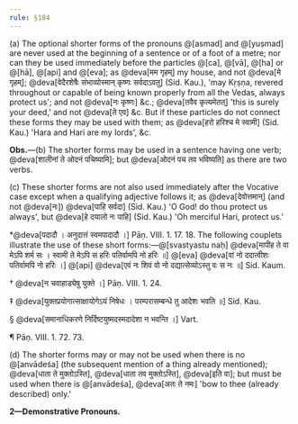 ```yaml
---
rule: §184
---
```


(a) The optional shorter forms of the pronouns @[asmad] and @[yuṣmad] are never used at the beginning of a sentence or of a foot of a metre; nor can they be used immediately before the particles @[ca], @[vā], @[ha] or @[hā], @[api] and @[eva]; as @deva[मम गृहम्] my house, and not @deva[मे गृहम्]; @deva[वेदैरशेषैः संभाव्योस्मान् कृष्णः सर्वदाऽवतु] (Sid. Kau.), 'may Kṛṣṇa, revered throughout or capable of being known properly from all the Vedas, always protect us'; and not @deva[नः कृष्णः] &c.; @deva[तवैव कृत्यमेतत्] 'this is surely your deed,' and not @deva[ते एव] &c. But if these particles do not connect these forms they may be used with them; as @deva[हरो हरिश्च मे स्वामी] (Sid. Kau.) 'Hara and Hari are my lords', &c.

**Obs.**—(b) The shorter forms may be used in a sentence having one verb; @deva[शालीनां ते ओदनं पचिष्यामि]; but @deva[ओदनं पच तव भविष्यति] as there are two verbs.

(c) These shorter forms are not also used immediately after the Vocative case except when a qualifying adjective follows it; as @deva[देवोत्तमान्] (and not @deva[नः]) @deva[पाहि सर्वदा] (Sid. Kau.) 'O God! do thou protect us always', but @deva[हे दयालो नः पाहि] (Sid. Kau.) 'Oh merciful Hari, protect us.'

*@deva[पदादौ । अनुदात्तं स्वमपादादौ ।] Pāṇ. VIII. 1. 17. 18. The following couplets illustrate the use of these short forms:—@[svastyastu naḥ] @deva[मापीह ते वा मेऽपि शर्म सः । स्वामी ते मेऽपि स हरिः पतिर्वामपि नो हरिः ॥] @[eva] @deva[वां नो ददात्वीशः पतिर्वामपि नो हरिः ।] @[api] @deva[एवं नः शिवं वो नो दद्यात्सेव्योऽस्तु वः स नः ॥] Sid. Kaum. 

† @deva[न चवाहाड्येषु युक्ते ।] Pāṇ. VIII. 1. 24.

‡ @deva[युक्तप्रयोगात्साक्षायोगेऽयं निषेधः । परम्परासम्बन्धे तु आदेशः भवति ॥] Sid. Kau.

§ @deva[समानाधिकरणे निर्दिष्टयुष्मदस्मदादेशा न भवन्ति ।] Vart.

¶ Pāṇ. VIII. 1. 72. 73.

(d) The shorter forms may or may not be used when there is no @[anvādeśa] (the subsequent mention of a thing already mentioned); @deva[धाता ते मुक्तोऽस्ति], @deva[धाता तव मुक्तोऽस्ति], @deva[इति वा]; but must be used when there is @[anvādeśa], @deva[अतः ते नमः] 'bow to thee (already described) only.'

**2—Demonstrative Pronouns.**